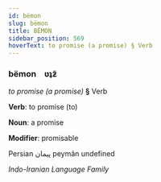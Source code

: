 ```yaml
---
id: bëmon
slug: bëmon
title: BËMON
sidebar_position: 569
hoverText: to promise (a promise) § Verb
---
```


### bëmon&emsp;<span kind="abugida">ʋʇƶ̃</span>

*to promise (a promise)* **§** Verb

**Verb**: to promise (to)

**Noun**: a promise

**Modifier**: promisable

Persian پیمان peymân undefined

*Indo-Iranian Language Family*